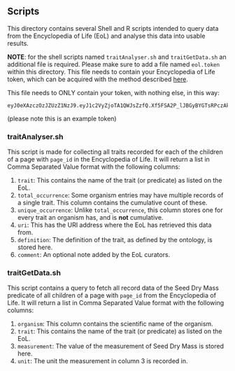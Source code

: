 ## Scripts
This directory contains several Shell and R scripts intended to query data from the Encyclopedia of Life (EoL)
and analyse this data into usable results.

**NOTE**: for the shell scripts named `traitAnalyser.sh` and `traitGetData.sh` an additional file is required.
Please make sure to add a file named `eol.token` within this directory.
This file needs to contain your Encyclopedia of Life token, which can be acquired with the method
described [here](https://github.com/EOL/eol_website/blob/master/doc/api.md).

This file needs to ONLY contain your token, with nothing else, in this way:
```
eyJ0eXAzczOzJZUzZ1NzJ9.eyJ1c2VyZjoTA1QWJsZzfQ.Xf5FSA2P_lJBGyBYGTsRPczAkg
```
(please note this is an example token)


### traitAnalyser.sh
This script is made for collecting all traits recorded for each of the children of a page with `page_id` in the Encyclopedia of Life.
It will return a list in Comma Separated Value format with the following columns:
1. `trait`: This contains the name of the trait (or predicate) as listed on the EoL.
2. `total_occurrence`: Some organism entries may have multiple records of a single trait. This column contains the cumulative count of these.
3. `unique_occurrence`: Unlike `total_occurrence`, this column stores one for every trait an organism has, and is **not** cumulative.
4. `uri`: This has the URI address where the EoL has retrieved this data from.
5. `definition`: The definition of the trait, as defined by the ontology, is stored here.
6. `comment`: An optional note added by the EoL curators.

### traitGetData.sh
This script contains a query to fetch all record data of the Seed Dry Mass predicate of all children of a page with `page_id` from the Encyclopedia of Life.
It will return a list in Comma Separated Value format with the following columns:
1. `organism`: This column contains the scientific name of the organism.
2. `trait`: This contains the name of the trait (or predicate) as listed on the EoL.
3. `measurement`: The value of the measurement of Seed Dry Mass is stored here.
4. `unit`: The unit the measurement in column 3 is recorded in.


